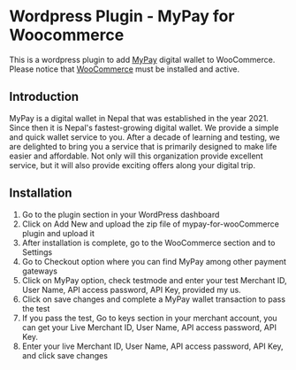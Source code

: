 # Wordpress Plugin - MyPay for Woocommerce

This is a wordpress plugin to add [MyPay](https://mypay.com.np/) digital wallet to WooCommerce.
Please notice that [WooCommerce](https://wordpress.org/plugins/woocommerce/) must be installed and active.

## Introduction

MyPay is a digital wallet in Nepal that was established in the year 2021. Since then it is Nepal's fastest-growing digital wallet. We provide a simple and quick wallet service to you. After a decade of learning and testing, we are delighted to bring you a service that is primarily designed to make life easier and affordable. Not only will this organization provide excellent service, but it will also provide exciting offers along your digital trip.


## Installation

1. Go to the plugin section in your WordPress dashboard
2. Click on Add New and upload the zip file of mypay-for-wooCommerce plugin and upload it
3. After installation is complete, go to the WooCommerce section and to Settings
4. Go to Checkout option where you can find MyPay among other payment gateways
5. Click on MyPay option, check testmode and enter your test Merchant ID, User Name, API access password, API Key, provided my us.
6. Click on save changes and complete a MyPay wallet transaction to pass the test
7. If you pass the test, Go to keys section in your merchant account, you can get your Live Merchant ID, User Name, API access password, API Key.
8. Enter your live Merchant ID, User Name, API access password, API Key, and click save changes
